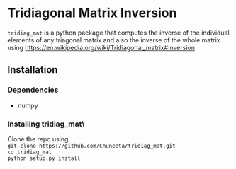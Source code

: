 # Tridiagonal Matrix Inversion
`tridiag_mat` is a python package that computes the inverse of the individual elements of any
triagonal matrix and also the inverse of the whole matrix using https://en.wikipedia.org/wiki/Tridiagonal_matrix#Inversion

## Installation

### Dependencies
* numpy

### Installing tridiag_mat\
Clone the repo using\
`git clone https://github.com/Chuneeta/tridiag_mat.git`\
`cd tridiag_mat`\
`python setup.py install`

